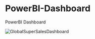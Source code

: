# PowerBI-Dashboard
PowerBI Dashboard

![GlobalSuperSalesDashboard](https://user-images.githubusercontent.com/29851942/170321894-a8e21962-7c92-4f52-813c-06e2b4e6dd48.png)
